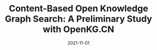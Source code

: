 ---
title: "Content-Based Open Knowledge Graph Search: A Preliminary Study with OpenKG.CN"
collection: publications
excerpt: 'Xiaxia Wang, Tengteng Lin, <u><b>Weiqing Luo</b></u>, Gong Cheng, Yuzhong Qu' 
time: '2021'
date: 2021-11-01
venue: 'Proceeding of the 2021 China Conference on Knowledge Graph and Semantic Computing' 
paperurl: '/files/2021_CCKS_OpenKG.pdf'
odeurl: 'https://github.com/ise-uiuc/DeepREL'
short: 'CCKS 2021'
---